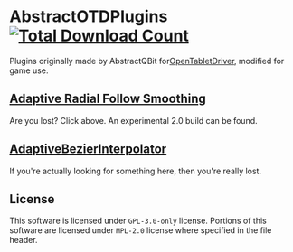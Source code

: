 # AbstractOTDPlugins [![Total Download Count](https://img.shields.io/github/downloads/fridgesrunning/AbstractOTDPlugins/total.svg)](https://github.com/fridgesrunning/AbstractOTDPlugins/releases)
Plugins originally made by AbstractQBit for[OpenTabletDriver](https://github.com/OpenTabletDriver/OpenTabletDriver), modified for game use.

## [Adaptive Radial Follow Smoothing](AdaptiveRadialFollow/README.md)
Are you lost? Click above. An experimental 2.0 build can be found.


## [AdaptiveBezierInterpolator](AdaptiveBezierInterpolator/README.md)
If you're actually looking for something here, then you're really lost.

## License
This software is licensed under `GPL-3.0-only` license.
Portions of this software are licensed under `MPL-2.0` license where specified in the file header.
